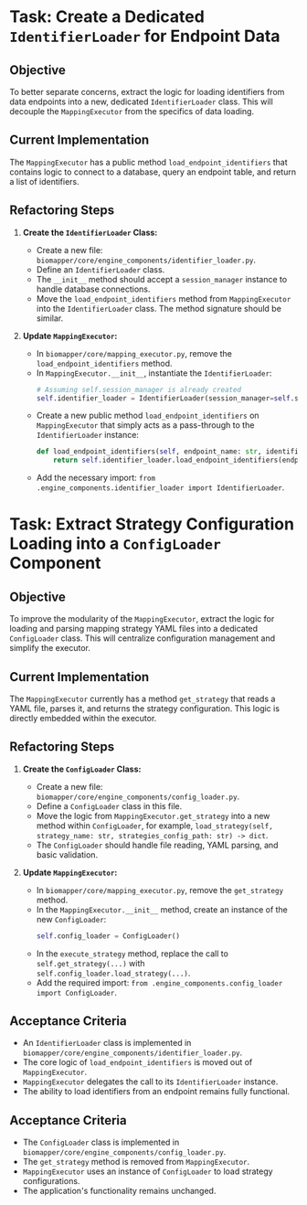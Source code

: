 # Task: Create a Dedicated `IdentifierLoader` for Endpoint Data

## Objective
To better separate concerns, extract the logic for loading identifiers from data endpoints into a new, dedicated `IdentifierLoader` class. This will decouple the `MappingExecutor` from the specifics of data loading.

## Current Implementation
The `MappingExecutor` has a public method `load_endpoint_identifiers` that contains logic to connect to a database, query an endpoint table, and return a list of identifiers. 

## Refactoring Steps

1.  **Create the `IdentifierLoader` Class:**
    *   Create a new file: `biomapper/core/engine_components/identifier_loader.py`.
    *   Define an `IdentifierLoader` class.
    *   The `__init__` method should accept a `session_manager` instance to handle database connections.
    *   Move the `load_endpoint_identifiers` method from `MappingExecutor` into the `IdentifierLoader` class. The method signature should be similar.

2.  **Update `MappingExecutor`:**
    *   In `biomapper/core/mapping_executor.py`, remove the `load_endpoint_identifiers` method.
    *   In `MappingExecutor.__init__`, instantiate the `IdentifierLoader`:
        ```python
        # Assuming self.session_manager is already created
        self.identifier_loader = IdentifierLoader(session_manager=self.session_manager)
        ```
    *   Create a new public method `load_endpoint_identifiers` on `MappingExecutor` that simply acts as a pass-through to the `IdentifierLoader` instance:
        ```python
        def load_endpoint_identifiers(self, endpoint_name: str, identifier_column: Optional[str] = None) -> List[str]:
            return self.identifier_loader.load_endpoint_identifiers(endpoint_name, identifier_column)
        ```
    *   Add the necessary import: `from .engine_components.identifier_loader import IdentifierLoader`.
# Task: Extract Strategy Configuration Loading into a `ConfigLoader` Component

## Objective
To improve the modularity of the `MappingExecutor`, extract the logic for loading and parsing mapping strategy YAML files into a dedicated `ConfigLoader` class. This will centralize configuration management and simplify the executor.

## Current Implementation
The `MappingExecutor` currently has a method `get_strategy` that reads a YAML file, parses it, and returns the strategy configuration. This logic is directly embedded within the executor.

## Refactoring Steps

1.  **Create the `ConfigLoader` Class:**
    *   Create a new file: `biomapper/core/engine_components/config_loader.py`.
    *   Define a `ConfigLoader` class in this file.
    *   Move the logic from `MappingExecutor.get_strategy` into a new method within `ConfigLoader`, for example, `load_strategy(self, strategy_name: str, strategies_config_path: str) -> dict`.
    *   The `ConfigLoader` should handle file reading, YAML parsing, and basic validation.

2.  **Update `MappingExecutor`:**
    *   In `biomapper/core/mapping_executor.py`, remove the `get_strategy` method.
    *   In the `MappingExecutor.__init__` method, create an instance of the new `ConfigLoader`:
        ```python
        self.config_loader = ConfigLoader()
        ```
    *   In the `execute_strategy` method, replace the call to `self.get_strategy(...)` with `self.config_loader.load_strategy(...)`.
    *   Add the required import: `from .engine_components.config_loader import ConfigLoader`.

## Acceptance Criteria
*   An `IdentifierLoader` class is implemented in `biomapper/core/engine_components/identifier_loader.py`.
*   The core logic of `load_endpoint_identifiers` is moved out of `MappingExecutor`.
*   `MappingExecutor` delegates the call to its `IdentifierLoader` instance.
*   The ability to load identifiers from an endpoint remains fully functional.
## Acceptance Criteria
*   The `ConfigLoader` class is implemented in `biomapper/core/engine_components/config_loader.py`.
*   The `get_strategy` method is removed from `MappingExecutor`.
*   `MappingExecutor` uses an instance of `ConfigLoader` to load strategy configurations.
*   The application's functionality remains unchanged.
